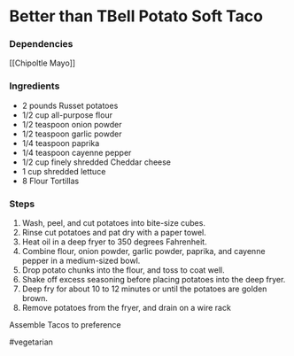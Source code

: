 # Better than TBell Potato Soft Taco

### Dependencies 
[[Chipoltle Mayo]]

### Ingredients 
- 2 pounds Russet potatoes
- 1/2 cup all-purpose flour
- 1/2 teaspoon onion powder
- 1/2 teaspoon garlic powder
- 1/4 teaspoon paprika
- 1/4 teaspoon cayenne pepper
- 1/2 cup finely shredded Cheddar cheese
- 1 cup shredded lettuce
- 8 Flour Tortillas

### Steps
1. Wash, peel, and cut potatoes into bite-size cubes.
2. Rinse cut potatoes and pat dry with a paper towel.
3. Heat oil in a deep fryer to 350 degrees Fahrenheit.
4. Combine flour, onion powder, garlic powder, paprika, and cayenne pepper in a medium-sized bowl.
5. Drop potato chunks into the flour, and toss to coat well.
6. Shake off excess seasoning before placing potatoes into the deep fryer.
7. Deep fry for about 10 to 12 minutes or until the potatoes are golden brown.
8. Remove potatoes from the fryer, and drain on a wire rack

Assemble Tacos to preference

#vegetarian